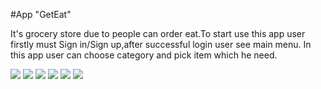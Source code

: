 #App "GetEat"

 It's grocery store due to people can order eat.To start use this app user firstly must Sign in/Sign up,after successful login user see main menu.
 In this app user can choose category and pick item which he need.
 
 ![](https://github.com/Maks0000/GetEat/blob/master/images/1.png)
 ![](https://github.com/Maks0000/GetEat/blob/master/images/2.png)
 ![](https://github.com/Maks0000/GetEat/blob/master/images/3.png)
 ![](https://github.com/Maks0000/GetEat/blob/master/images/4.png)
 ![](https://github.com/Maks0000/GetEat/blob/master/images/5.png)
 ![](https://github.com/Maks0000/GetEat/blob/master/images/6.png)
 
 
